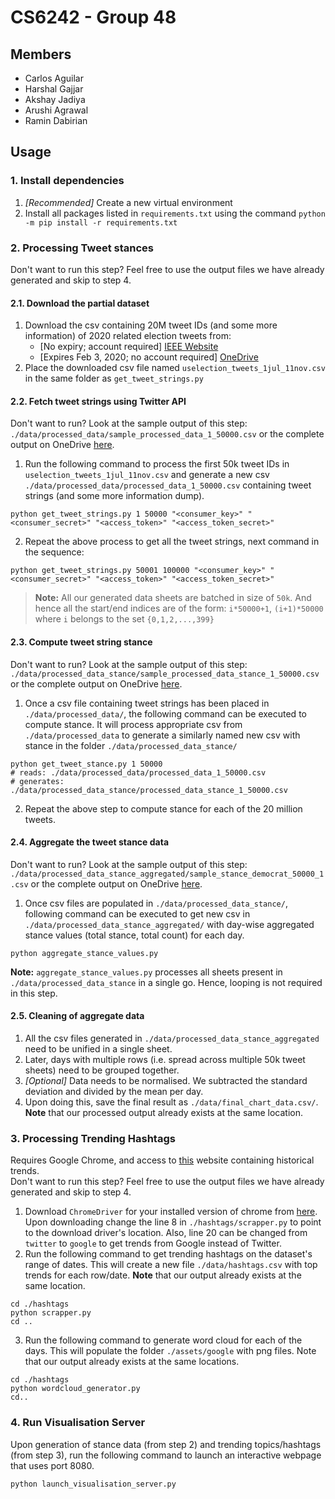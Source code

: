 # CS6242 - Group 48

## Members
- Carlos Aguilar
- Harshal Gajjar
- Akshay Jadiya
- Arushi Agrawal
- Ramin Dabirian

## Usage

### 1. Install dependencies
1. *[Recommended]* Create a new virtual environment
2. Install all packages listed in `requirements.txt` using the command `python -m pip install -r requirements.txt` 

### 2. Processing Tweet stances
Don't want to run this step? Feel free to use the output files we have already generated and skip to step 4. 

#### 2.1. Download the partial dataset
1. Download the csv containing 20M tweet IDs (and some more information) of 2020 related election tweets from:
	- [No expiry; account required] [IEEE Website](https://ieee-dataport.org/open-access/usa-nov2020-election-20-mil-tweets-sentiment-and-party-name-labels-dataset#files)
	- [Expires Feb 3, 2020; no account required] [OneDrive](https://gtvault-my.sharepoint.com/:x:/g/personal/hgajjar3_gatech_edu/EeIuX6pMTNlGnXrEmKUlD14B2r86btLYU8BX8mqdicwLHw?e=Ys5P4I&download=1)
2. Place the downloaded csv file named `uselection_tweets_1jul_11nov.csv` in the same folder as `get_tweet_strings.py`

#### 2.2. Fetch tweet strings using Twitter API
Don't want to run? Look at the sample output of this step: `./data/processed_data/sample_processed_data_1_50000.csv` or the complete output on OneDrive [here](https://gtvault-my.sharepoint.com/:f:/g/personal/hgajjar3_gatech_edu/Eipvk4-oYiRHmfEkMMM95-YB5nerkGsd_g1_8xStn7jMNQ?e=XOEjU8).

1. Run the following command to process the first 50k tweet IDs in `uselection_tweets_1jul_11nov.csv` and generate a new csv `./data/processed_data/processed_data_1_50000.csv` containing tweet strings (and some more information dump).
```
python get_tweet_strings.py 1 50000 "<consumer_key>" "<consumer_secret>" "<access_token>" "<access_token_secret>"
```
2. Repeat the above process to get all the tweet strings, next command in the sequence:
```
python get_tweet_strings.py 50001 100000 "<consumer_key>" "<consumer_secret>" "<access_token>" "<access_token_secret>"
```

> **Note:** All our generated data sheets are batched in size of `50k`. And hence all the start/end indices are of the form: `i*50000+1`,  `(i+1)*50000` where `i` belongs to the set `{0,1,2,...,399}`

####  2.3. Compute tweet string stance
Don't want to run? Look at the sample output of this step: `./data/processed_data_stance/sample_processed_data_stance_1_50000.csv` or the complete output on OneDrive [here](https://gtvault-my.sharepoint.com/:f:/g/personal/hgajjar3_gatech_edu/EvEbD-DZgbxCs9_5h3ZH1xYBXVBQ5LdkWLxDhbyN7T6ZpA?e=xSVYTA).

1. Once a csv file containing tweet strings has been placed in `./data/processed_data/`, the following command can be executed to compute stance. It will process appropriate csv from `./data/processed_data` to generate a similarly named new csv with stance in the folder `./data/processed_data_stance/`
```
python get_tweet_stance.py 1 50000
# reads: ./data/processed_data/processed_data_1_50000.csv
# generates: ./data/processed_data_stance/processed_data_stance_1_50000.csv
```
2. Repeat the above step to compute stance for each of the 20 million tweets.

#### 2.4. Aggregate the tweet stance data
Don't want to run? Look at the sample output of this step: `./data/processed_data_stance_aggregated/sample_stance_democrat_50000_1.csv` or the complete output on OneDrive [here](https://gtvault-my.sharepoint.com/:f:/g/personal/hgajjar3_gatech_edu/Ei0mb8yP_PlJof-b4HDwQYoB5hU610VEU88sTJlkPE_waA?e=kWbVRU).

1. Once csv files are populated in `./data/processed_data_stance/`, following command can be executed to get new csv in `./data/processed_data_stance_aggregated/` with day-wise aggregated stance values (total stance, total count) for each day.
```
python aggregate_stance_values.py
```

**Note:** `aggregate_stance_values.py` processes all sheets present in `./data/processed_data_stance` in a single go. Hence, looping is not required in this step.

#### 2.5. Cleaning of aggregate data
1. All the csv files generated in `./data/processed_data_stance_aggregated` need to be unified in a single sheet. 
2. Later, days with multiple rows (i.e. spread across multiple 50k tweet sheets) need to be grouped together.
3. *[Optional]* Data needs to be normalised. We subtracted the standard deviation and divided by the mean per day.
4. Upon doing this, save the final result as `./data/final_chart_data.csv/`. 
**Note** that our processed output already exists at the same location.


### 3. Processing Trending Hashtags
Requires Google Chrome, and access to [this](https://us.trend-calendar.com/trend) website containing historical trends.  
Don't want to run this step? Feel free to use the output files we have already generated and skip to step 4.

1. Download `ChromeDriver` for your installed version of chrome from [here](https://chromedriver.chromium.org/downloads). Upon downloading change the line 8 in `./hashtags/scrapper.py` to point to the download driver's location. Also, line 20 can be changed from `twitter` to `google` to get trends from Google instead of Twitter.
2. Run the following command to get trending hashtags on the dataset's range of dates. This will create a new file `./data/hashtags.csv` with top trends for each row/date. 
**Note** that our output already exists at the same location.
```
cd ./hashtags
python scrapper.py
cd ..
```
3. Run the following command to generate word cloud for each of the days. This will populate the folder `./assets/google` with png files. Note that our output already exists at the same locations.
```
cd ./hashtags
python wordcloud_generator.py
cd..
```

### 4. Run Visualisation Server
Upon generation of stance data (from step 2) and trending topics/hashtags (from step 3), run the following command to launch an interactive webpage that uses port 8080.
```
python launch_visualisation_server.py
```
